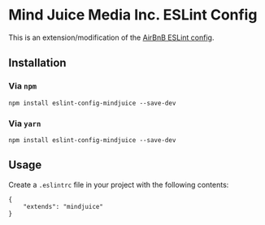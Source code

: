 # Mind Juice Media Inc. ESLint Config
This is an extension/modification of the [AirBnB ESLint config](https://github.com/airbnb/javascript).

## Installation
### Via `npm`
```npm install eslint-config-mindjuice --save-dev```

### Via `yarn`

```npm install eslint-config-mindjuice --save-dev```


## Usage
Create a `.eslintrc` file in your project with the following contents:

```
{
    "extends": "mindjuice"
}
```
